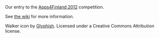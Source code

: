 Our entry to the [Apps4Finland 2012](http://apps4finland.fi/) competition.

See [the wiki](https://github.com/reitti/reittiopas/wiki) for more information.



Walker icon by [Glyphish](http://www.glyphish.com/). Licensed under a Creative Commons Attribution license.

